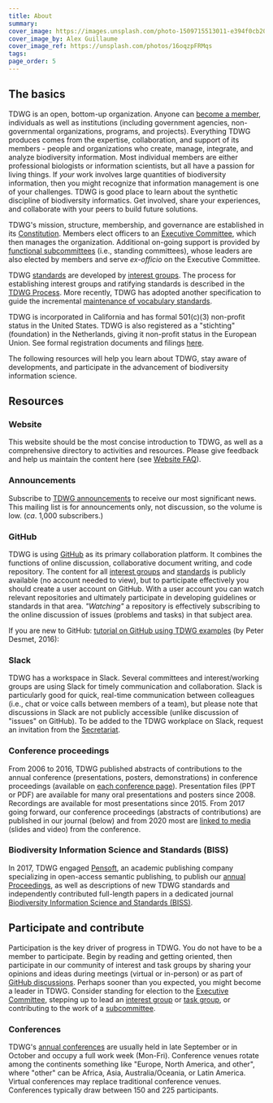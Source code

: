 ```yaml
---
title: About
summary: 
cover_image: https://images.unsplash.com/photo-1509715513011-e394f0cb20c4
cover_image_by: Alex Guillaume
cover_image_ref: https://unsplash.com/photos/16oqzpFRMqs
tags: 
page_order: 5
---
```


<!-- subpages -->

## The basics

TDWG is an open, bottom-up organization. Anyone can [become a member](membership/), individuals as well as institutions (including government agencies, non-governmental organizations, programs, and projects). Everything TDWG produces comes from the expertise, collaboration, and support of its members - people and organizations who create, manage, integrate, and analyze biodiversity information. Most individual members are either professional biologists or information scientists, but all have a passion for living things. If _your_ work involves large quantities of biodiversity information, then you might recognize that information management is one of your challenges. TDWG is good place to learn about the synthetic discipline of biodiversity informatics. Get involved, share your experiences, and collaborate with your peers to build future solutions.

TDWG's mission, structure, membership, and governance are established in its [Constitution](constitution/). Members elect officers to an [Executive Committee](executive/), which then manages the organization. Additional on-going support is provided by [functional subcommittees](committees/) (i.e., standing committees), whose leaders are also elected by members and serve _ex-officio_ on the Executive Committee.

TDWG [standards](../standards/) are developed by [interest groups](../community/). The process for establishing interest groups and ratifying standards is described in the [TDWG Process](process/). More recently, TDWG has adopted another specification to guide the incremental [maintenance of vocabulary standards](../standards/vms/).

TDWG is incorporated in California and has formal 501(c)(3) non-profit status in the United States. TDWG is also registered as a "stichting" (foundation) in the Netherlands, giving it non-profit status in the European Union. See formal registration documents and filings [here](incorporation/).

The following resources will help you learn about TDWG, stay aware of developments, and participate in the advancement of biodiversity information science.

## Resources

### Website

This website should be the most concise introduction to TDWG, as well as a comprehensive directory to activities and resources. Please give feedback and help us maintain the content here (see [Website FAQ](website-faq/)).

### Announcements

Subscribe to [TDWG announcements](http://eepurl.com/8VIvn) to receive our most significant news. This mailing list is for announcements only, not discussion, so the volume is low. (_ca_. 1,000 subscribers.)

### GitHub

TDWG is using [GitHub](https://github.com/tdwg) as its primary collaboration platform. It combines the functions of online discussion, collaborative document writing, and code repository. The content for all [interest groups](../community/) and [standards](../standards/) is publicly available (no account needed to view), but to participate effectively you should create a user account on GitHub. With a user account you can watch relevant repositories and ultimately participate in developing guidelines or standards in that area. _"Watching"_ a repository is effectively subscribing to the online discussion of issues (problems and tasks) in that subject area. 

If you are new to GitHub: [tutorial on GitHub using TDWG examples](https://vimeo.com/album/4308386/video/195812163) (by Peter Desmet, 2016):

### Slack

TDWG has a workspace in Slack. Several committees and interest/working groups are using Slack for timely communication and collaboration.  Slack is particularly good for quick, real-time communication between colleagues (i.e., chat or voice calls between members of a team), but please note that discussions in Slack are not publicly accessible (unlike discussion of "issues" on GitHub).  To be added to the TDWG workplace on Slack, request an invitation from the [Secretariat](mailto:secretariat@tdwg.org?subject=Please%20invite%20me%20to%20TDWG-Slack).

### Conference proceedings

From 2006 to 2016, TDWG published abstracts of contributions to the annual conference (presentations, posters, demonstrations) in conference proceedings (available on [each conference page](../conferences)). Presentation files (PPT or PDF) are available for many oral presentations and posters since 2008. Recordings are available for most presentations since 2015. From 2017 going forward, our conference proceedings (abstracts of contributions) are published in our journal (below) and from 2020 most are [linked to media](https://blog.pensoft.net/2021/07/13/not-your-typical-conference-abstract-tdwg2021/) (slides and video) from the conference. 

### Biodiversity Information Science and Standards (BISS)

In 2017, TDWG engaged [Pensoft](https://pensoft.net/), an academic publishing company specializing in open-access semantic publishing, to publish our [annual Proceedings](https://biss.pensoft.net/collections), as well as descriptions of new TDWG standards and independently contributed full-length papers in a dedicated journal [Biodiversity Information Science and Standards (BISS)](../journal/).

<!-- #### [Other resources]() and key partnerships? -->

## Participate and contribute

Participation is the key driver of progress in TDWG. You do not have to be a member to participate. Begin by reading and getting oriented, then participate in our community of interest and task groups by sharing your opinions and ideas during meetings (virtual or in-person) or as part of [GitHub discussions](https://github.com/tdwg). Perhaps sooner than you expected, you might become a leader in TDWG. Consider standing for election to the [Executive Committee](executive/), stepping up to lead an [interest group](https://www.tdwg.org/community/#interest-group) or [task group](https://www.tdwg.org/community/#task-group), or contributing to the work of a [subcommittee](committees/).

### Conferences

TDWG's [annual conferences](../conferences) are usually held in late September or in October and occupy a full work week (Mon-Fri). Conference venues rotate among the continents something like "Europe, North America, and other", where "other" can be Africa, Asia, Australia/Oceania, or Latin America. Virtual conferences may replace traditional conference venues. Conferences typically draw between 150 and 225 participants.

